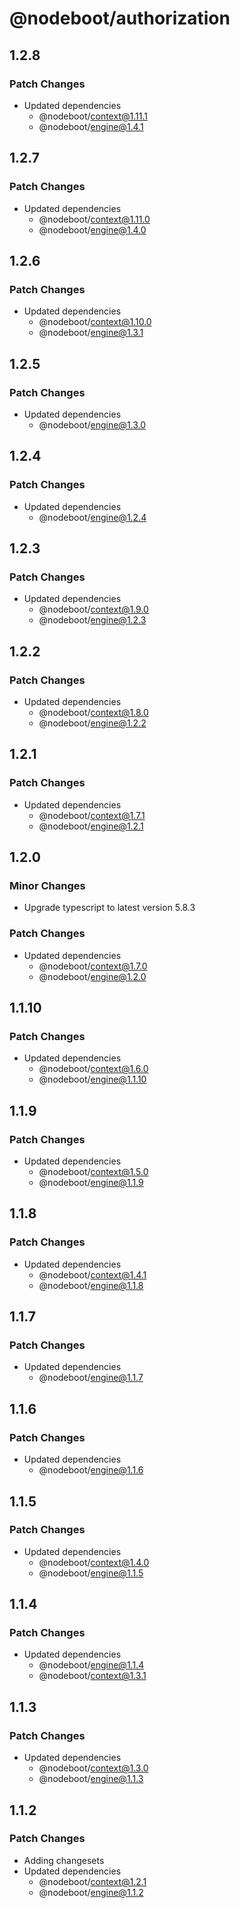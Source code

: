 # @nodeboot/authorization

## 1.2.8

### Patch Changes

-   Updated dependencies
    -   @nodeboot/context@1.11.1
    -   @nodeboot/engine@1.4.1

## 1.2.7

### Patch Changes

-   Updated dependencies
    -   @nodeboot/context@1.11.0
    -   @nodeboot/engine@1.4.0

## 1.2.6

### Patch Changes

-   Updated dependencies
    -   @nodeboot/context@1.10.0
    -   @nodeboot/engine@1.3.1

## 1.2.5

### Patch Changes

-   Updated dependencies
    -   @nodeboot/engine@1.3.0

## 1.2.4

### Patch Changes

-   Updated dependencies
    -   @nodeboot/engine@1.2.4

## 1.2.3

### Patch Changes

-   Updated dependencies
    -   @nodeboot/context@1.9.0
    -   @nodeboot/engine@1.2.3

## 1.2.2

### Patch Changes

-   Updated dependencies
    -   @nodeboot/context@1.8.0
    -   @nodeboot/engine@1.2.2

## 1.2.1

### Patch Changes

-   Updated dependencies
    -   @nodeboot/context@1.7.1
    -   @nodeboot/engine@1.2.1

## 1.2.0

### Minor Changes

-   Upgrade typescript to latest version 5.8.3

### Patch Changes

-   Updated dependencies
    -   @nodeboot/context@1.7.0
    -   @nodeboot/engine@1.2.0

## 1.1.10

### Patch Changes

-   Updated dependencies
    -   @nodeboot/context@1.6.0
    -   @nodeboot/engine@1.1.10

## 1.1.9

### Patch Changes

-   Updated dependencies
    -   @nodeboot/context@1.5.0
    -   @nodeboot/engine@1.1.9

## 1.1.8

### Patch Changes

-   Updated dependencies
    -   @nodeboot/context@1.4.1
    -   @nodeboot/engine@1.1.8

## 1.1.7

### Patch Changes

-   Updated dependencies
    -   @nodeboot/engine@1.1.7

## 1.1.6

### Patch Changes

-   Updated dependencies
    -   @nodeboot/engine@1.1.6

## 1.1.5

### Patch Changes

-   Updated dependencies
    -   @nodeboot/context@1.4.0
    -   @nodeboot/engine@1.1.5

## 1.1.4

### Patch Changes

-   Updated dependencies
    -   @nodeboot/engine@1.1.4
    -   @nodeboot/context@1.3.1

## 1.1.3

### Patch Changes

-   Updated dependencies
    -   @nodeboot/context@1.3.0
    -   @nodeboot/engine@1.1.3

## 1.1.2

### Patch Changes

-   Adding changesets
-   Updated dependencies
    -   @nodeboot/context@1.2.1
    -   @nodeboot/engine@1.1.2
